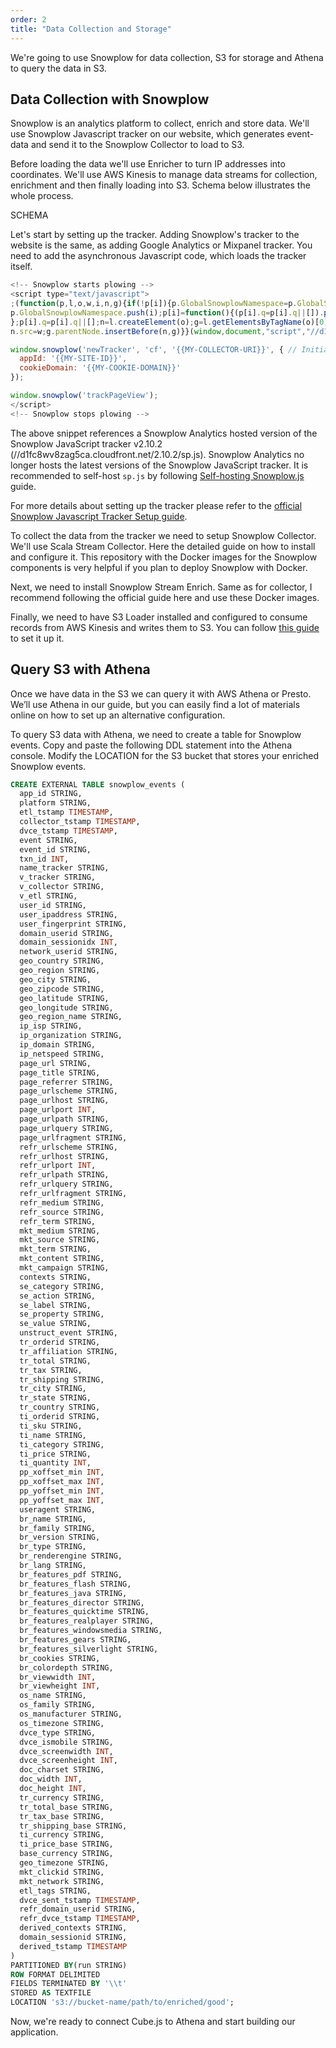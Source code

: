 ```yaml
---
order: 2
title: "Data Collection and Storage"
---
```


We're going to use Snowplow for data collection, S3 for storage and Athena to query the data in S3.

## Data Collection with Snowplow

Snowplow is an analytics platform to collect, enrich and store data.
We'll use Snowplow Javascript tracker on our website, which generates event-data and send it
to the Snowplow Collector to load to S3.

Before loading the data we'll use Enricher to turn IP addresses into coordinates. We'll use AWS Kinesis to manage data streams for collection, enrichment and then finally loading into S3. Schema below illustrates the whole process.

SCHEMA

Let's start by setting up the tracker. Adding Snowplow's tracker to the website is the same, as adding Google Analytics or Mixpanel tracker. You need to add the asynchronous Javascript code, which loads the tracker itself.

```javascript
<!-- Snowplow starts plowing -->
<script type="text/javascript">
;(function(p,l,o,w,i,n,g){if(!p[i]){p.GlobalSnowplowNamespace=p.GlobalSnowplowNamespace||[];
p.GlobalSnowplowNamespace.push(i);p[i]=function(){(p[i].q=p[i].q||[]).push(arguments)
};p[i].q=p[i].q||[];n=l.createElement(o);g=l.getElementsByTagName(o)[0];n.async=1;
n.src=w;g.parentNode.insertBefore(n,g)}}(window,document,"script","//d1fc8wv8zag5ca.cloudfront.net/2.10.2/sp.js","snowplow"));

window.snowplow('newTracker', 'cf', '{{MY-COLLECTOR-URI}}', { // Initialise a tracker
  appId: '{{MY-SITE-ID}}',
  cookieDomain: '{{MY-COOKIE-DOMAIN}}'
});

window.snowplow('trackPageView');
</script>
<!-- Snowplow stops plowing -->
```

The above snippet references a Snowplow Analytics hosted version of the Snowplow JavaScript tracker v2.10.2 (//d1fc8wv8zag5ca.cloudfront.net/2.10.2/sp.js). Snowplow Analytics no longer hosts the latest versions of the Snowplow JavaScript tracker. It is recommended to self-host `sp.js` by following [Self-hosting Snowplow.js](https://github.com/snowplow/snowplow/wiki/self-hosting-snowplow-js) guide.

For more details about setting up the tracker please refer to the [official Snowplow Javascript Tracker Setup guide](https://github.com/snowplow/snowplow/wiki/Setting-up-a-Tracker).

To collect the data from the tracker we need to setup Snowplow Collector. We'll use Scala Stream Collector. Here the detailed guide on how to install and configure it. This repository with the Docker images for the Snowplow components is very helpful if you plan to deploy Snowplow with Docker.

Next, we need to install Snowplow Stream Enrich. Same as for collector, I
recommend following the official guide here and use these Docker images.

Finally, we need to have S3 Loader installed and configured to consume records
from AWS Kinesis and writes them to S3. You can follow [this guide](https://github.com/snowplow/snowplow/wiki/snowplow-s3-loader-setup) to set it up it.

## Query S3 with Athena

Once we have data in the S3 we can query it with AWS Athena or Presto. We’ll use Athena in our guide, but you can easily find a lot of materials online on how to set up an alternative configuration.

To query S3 data with Athena, we need to create a table for Snowplow events. Copy and paste the following DDL statement into the Athena console. Modify the LOCATION for the S3 bucket that stores your enriched Snowplow events.


```sql
CREATE EXTERNAL TABLE snowplow_events (
  app_id STRING,
  platform STRING,
  etl_tstamp TIMESTAMP,
  collector_tstamp TIMESTAMP,
  dvce_tstamp TIMESTAMP,
  event STRING,
  event_id STRING,
  txn_id INT,
  name_tracker STRING,
  v_tracker STRING,
  v_collector STRING,
  v_etl STRING,
  user_id STRING,
  user_ipaddress STRING,
  user_fingerprint STRING,
  domain_userid STRING,
  domain_sessionidx INT,
  network_userid STRING,
  geo_country STRING,
  geo_region STRING,
  geo_city STRING,
  geo_zipcode STRING,
  geo_latitude STRING,
  geo_longitude STRING,
  geo_region_name STRING,
  ip_isp STRING,
  ip_organization STRING,
  ip_domain STRING,
  ip_netspeed STRING,
  page_url STRING,
  page_title STRING,
  page_referrer STRING,
  page_urlscheme STRING,
  page_urlhost STRING,
  page_urlport INT,
  page_urlpath STRING,
  page_urlquery STRING,
  page_urlfragment STRING,
  refr_urlscheme STRING,
  refr_urlhost STRING,
  refr_urlport INT,
  refr_urlpath STRING,
  refr_urlquery STRING,
  refr_urlfragment STRING,
  refr_medium STRING,
  refr_source STRING,
  refr_term STRING,
  mkt_medium STRING,
  mkt_source STRING,
  mkt_term STRING,
  mkt_content STRING,
  mkt_campaign STRING,
  contexts STRING,
  se_category STRING,
  se_action STRING,
  se_label STRING,
  se_property STRING,
  se_value STRING,
  unstruct_event STRING,
  tr_orderid STRING,
  tr_affiliation STRING,
  tr_total STRING,
  tr_tax STRING,
  tr_shipping STRING,
  tr_city STRING,
  tr_state STRING,
  tr_country STRING,
  ti_orderid STRING,
  ti_sku STRING,
  ti_name STRING,
  ti_category STRING,
  ti_price STRING,
  ti_quantity INT,
  pp_xoffset_min INT,
  pp_xoffset_max INT,
  pp_yoffset_min INT,
  pp_yoffset_max INT,
  useragent STRING,
  br_name STRING,
  br_family STRING,
  br_version STRING,
  br_type STRING,
  br_renderengine STRING,
  br_lang STRING,
  br_features_pdf STRING,
  br_features_flash STRING,
  br_features_java STRING,
  br_features_director STRING,
  br_features_quicktime STRING,
  br_features_realplayer STRING,
  br_features_windowsmedia STRING,
  br_features_gears STRING,
  br_features_silverlight STRING,
  br_cookies STRING,
  br_colordepth STRING,
  br_viewwidth INT,
  br_viewheight INT,
  os_name STRING,
  os_family STRING,
  os_manufacturer STRING,
  os_timezone STRING,
  dvce_type STRING,
  dvce_ismobile STRING,
  dvce_screenwidth INT,
  dvce_screenheight INT,
  doc_charset STRING,
  doc_width INT,
  doc_height INT,
  tr_currency STRING,
  tr_total_base STRING,
  tr_tax_base STRING,
  tr_shipping_base STRING,
  ti_currency STRING,
  ti_price_base STRING,
  base_currency STRING,
  geo_timezone STRING,
  mkt_clickid STRING,
  mkt_network STRING,
  etl_tags STRING,
  dvce_sent_tstamp TIMESTAMP,
  refr_domain_userid STRING,
  refr_dvce_tstamp TIMESTAMP,
  derived_contexts STRING,
  domain_sessionid STRING,
  derived_tstamp TIMESTAMP
)
PARTITIONED BY(run STRING)
ROW FORMAT DELIMITED
FIELDS TERMINATED BY '\\t'
STORED AS TEXTFILE
LOCATION 's3://bucket-name/path/to/enriched/good';
```

Now, we're ready to connect Cube.js to Athena and start building our
application.
